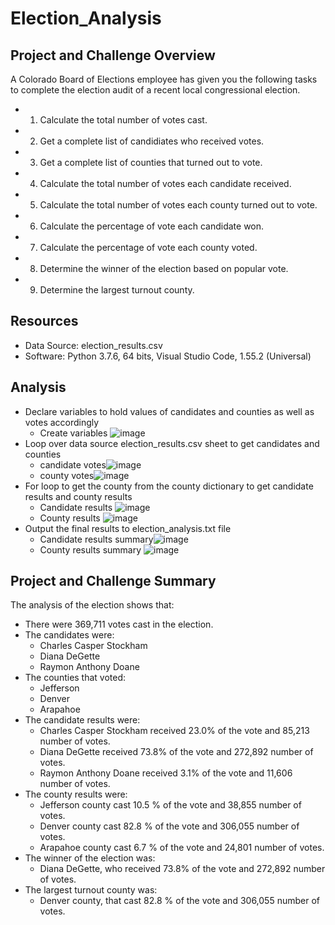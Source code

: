 # Election_Analysis

## Project and Challenge Overview 
A Colorado Board of Elections employee has given you the following tasks to complete the election audit of a recent local congressional election. 
* 1. Calculate the total number of votes cast. 
* 2. Get a complete list of candidiates who received votes. 
* 3. Get a complete list of counties that turned out to vote. 
* 4. Calculate the total number of votes each candidate received. 
* 5. Calculate the total number of votes each county turned out to vote. 
* 6. Calculate the percentage of vote each candidate won. 
* 7. Calculate the percentage of vote each county voted. 
* 8. Determine the winner of the election based on popular vote. 
* 9. Determine the largest turnout county. 

## Resources 
- Data Source: election_results.csv 
- Software: Python 3.7.6, 64 bits, Visual Studio Code, 1.55.2 (Universal) 

## Analysis 
* Declare variables to hold values of candidates and counties as well as votes accordingly 
  - Create variables ![image](https://user-images.githubusercontent.com/82353749/116597211-52868900-a8f3-11eb-81aa-922323198a9b.png)
* Loop over data source election_results.csv sheet to get candidates and counties 
  - candidate votes![image](https://user-images.githubusercontent.com/82353749/116601902-00e0fd00-a8f9-11eb-8b08-d17cc548aee9.png)
  - county votes![image](https://user-images.githubusercontent.com/82353749/116601931-08080b00-a8f9-11eb-8a50-f55092c21390.png)
* For loop to get the county from the county dictionary to get candidate results and county results 
  - Candidate results ![image](https://user-images.githubusercontent.com/82353749/116602397-a8f6c600-a8f9-11eb-8044-192786ae797e.png)
  - County results ![image](https://user-images.githubusercontent.com/82353749/116602410-aeeca700-a8f9-11eb-9315-6b60d820142b.png)
* Output the final results to election_analysis.txt file 
  - Candidate results summary![image](https://user-images.githubusercontent.com/82353749/116603077-80bb9700-a8fa-11eb-8da8-cad61f402fe8.png)
  - County results summary ![image](https://user-images.githubusercontent.com/82353749/116603098-8913d200-a8fa-11eb-8198-ab58c98bcbf9.png)

## Project and Challenge Summary 
The analysis of the election shows that: 
* There were 369,711 votes cast in the election. 
* The candidates were: 
  - Charles Casper Stockham
  - Diana DeGette
  - Raymon Anthony Doane 
* The counties that voted: 
  - Jefferson 
  - Denver 
  - Arapahoe 
* The candidate results were: 
  - Charles Casper Stockham received 23.0% of the vote and 85,213 number of votes. 
  - Diana DeGette received 73.8% of the vote and 272,892 number of votes. 
  - Raymon Anthony Doane received 3.1% of the vote and 11,606 number of votes. 
* The county results were: 
  - Jefferson county cast 10.5 %  of the vote and 38,855 number of votes. 
  - Denver county cast 82.8 % of the vote and 306,055 number of votes. 
  - Arapahoe county cast 6.7 % of the vote and 24,801 number of votes. 
* The winner of the election was: 
  - Diana DeGette, who received 73.8% of the vote and 272,892 number of votes. 
* The largest turnout county was: 
  - Denver county, that cast 82.8 % of the vote and 306,055 number of votes. 
